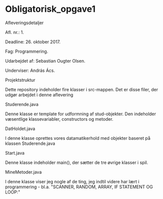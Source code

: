 # Obligatorisk_opgave1

Afleveringsdetaljer

Afl. nr.: 1.

Deadline: 26. oktober 2017.

Fag: Programmering.

Udarbejdet af: Sebastian Ougter Olsen.

Underviser: András Ács.

Projektstruktur

Dette repository indeholder fire klasser i src-mappen. Det er disse filer, der udgør arbejdet i denne aflevering

Studerende.java

Denne klasse er template for udformning af stud-objekter. Den indeholder væsentlige klassevariabler, constructors og metoder.

DatHoldet.java

I denne klasse oprettes vores datamatikerhold med objekter baseret på klassen Studerende.java

Start.java

Denne klasse indeholder main(), der sætter de tre øvrige klasser i spil.

MineMetoder.java

I denne klasse viser jeg nogle af de ting, jeg indtil videre har lært i programmering - bl.a. 
"SCANNER, RANDOM, ARRAY, IF STATEMENT OG LOOP:"

